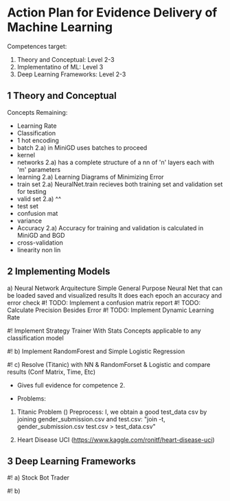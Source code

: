 
# Action Plan for Evidence Delivery of Machine Learning

Competences target:
1. Theory and Conceptual:    Level 2-3
2. Implementatino of ML:     Level 3
3. Deep Learning Frameworks: Level 2-3


## 1 Theory and Conceptual
Concepts Remaining:
- Learning Rate
- Classification
- 1 hot encoding
- batch            2.a) in MiniGD uses batches to proceed
- kernel
- networks         2.a) has a complete structure of a nn of 'n' layers each with 'm' parameters
- learning         2.a) Learning Diagrams of Minimizing Error
- train set        2.a) NeuralNet.train recieves both training set and validation set for testing
- valid set        2.a) ^^
- test  set
- confusion mat
- variance
- Accuracy 		   2.a) Accuracy for training and validation is calculated in MiniGD and BGD
- cross-validation
- linearity non lin 

## 2 Implementing Models

a) Neural Network Arquitecture
Simple General Purpose Neural Net that can be loaded saved and visualized results
It does each epoch an accuracy and error check
#! TODO: Implement a confusion matrix report
#! TODO: Calculate Precision Besides Error
#! TODO: Implement Dynamic Learning Rate


#! Implement Strategy Trainer With Stats Concepts applicable to any classification model


#! b) Implement RandomForest and Simple Logistic Regression

#! c) Resolve (Titanic) with NN & RandomForset & Logistic and compare results (Conf Matrix, Time, Etc)
- Gives full evidence for competence 2.

* Problems:
1. Titanic Problem ()
Preprocess:
I, we obtain a good test_data csv by joining gender_submission.csv and test.csv: "join -t, gender_submission.csv test.csv > test_data.csv"




2. Heart Disease UCI (https://www.kaggle.com/ronitf/heart-disease-uci)


## 3 Deep Learning Frameworks

#! a) Stock Bot Trader

#! b) 
